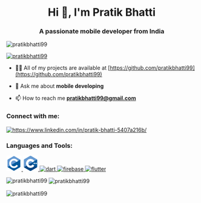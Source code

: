 <h1 align="center">Hi 👋, I'm Pratik Bhatti</h1>
<h3 align="center">A passionate mobile developer from India</h3>

<p align="left"> <img src="https://komarev.com/ghpvc/?username=pratikbhatti99&label=Profile%20views&color=0e75b6&style=flat" alt="pratikbhatti99" /> </p>

<p align="left"> <a href="https://github.com/ryo-ma/github-profile-trophy"><img src="https://github-profile-trophy.vercel.app/?username=pratikbhatti99" alt="pratikbhatti99" /></a> </p>

- 👨‍💻 All of my projects are available at [https://github.com/pratikbhatti99](https://github.com/pratikbhatti99)

- 💬 Ask me about **mobile developing**

- 📫 How to reach me **pratikbhatti99@gmail.com**

<h3 align="left">Connect with me:</h3>
<p align="left">
<a href="https://linkedin.com/in/https://www.linkedin.com/in/pratik-bhatti-5407a216b/" target="blank"><img align="center" src="https://raw.githubusercontent.com/rahuldkjain/github-profile-readme-generator/master/src/images/icons/Social/linked-in-alt.svg" alt="https://www.linkedin.com/in/pratik-bhatti-5407a216b/" height="30" width="40" /></a>
</p>

<h3 align="left">Languages and Tools:</h3>
<p align="left"> <a href="https://www.cprogramming.com/" target="_blank" rel="noreferrer"> <img src="https://raw.githubusercontent.com/devicons/devicon/master/icons/c/c-original.svg" alt="c" width="40" height="40"/> </a> <a href="https://www.w3schools.com/cpp/" target="_blank" rel="noreferrer"> <img src="https://raw.githubusercontent.com/devicons/devicon/master/icons/cplusplus/cplusplus-original.svg" alt="cplusplus" width="40" height="40"/> </a> <a href="https://dart.dev" target="_blank" rel="noreferrer"> <img src="https://www.vectorlogo.zone/logos/dartlang/dartlang-icon.svg" alt="dart" width="40" height="40"/> </a> <a href="https://firebase.google.com/" target="_blank" rel="noreferrer"> <img src="https://www.vectorlogo.zone/logos/firebase/firebase-icon.svg" alt="firebase" width="40" height="40"/> </a> <a href="https://flutter.dev" target="_blank" rel="noreferrer"> <img src="https://www.vectorlogo.zone/logos/flutterio/flutterio-icon.svg" alt="flutter" width="40" height="40"/> </a> </p>

<p><img align="left" src="https://github-readme-stats.vercel.app/api/top-langs?username=pratikbhatti99&show_icons=true&locale=en&layout=compact" alt="pratikbhatti99" /></p>

<p>&nbsp;<img align="center" src="https://github-readme-stats.vercel.app/api?username=pratikbhatti99&show_icons=true&locale=en" alt="pratikbhatti99" /></p>

<p><img align="center" src="https://github-readme-streak-stats.herokuapp.com/?user=pratikbhatti99&" alt="pratikbhatti99" /></p>
